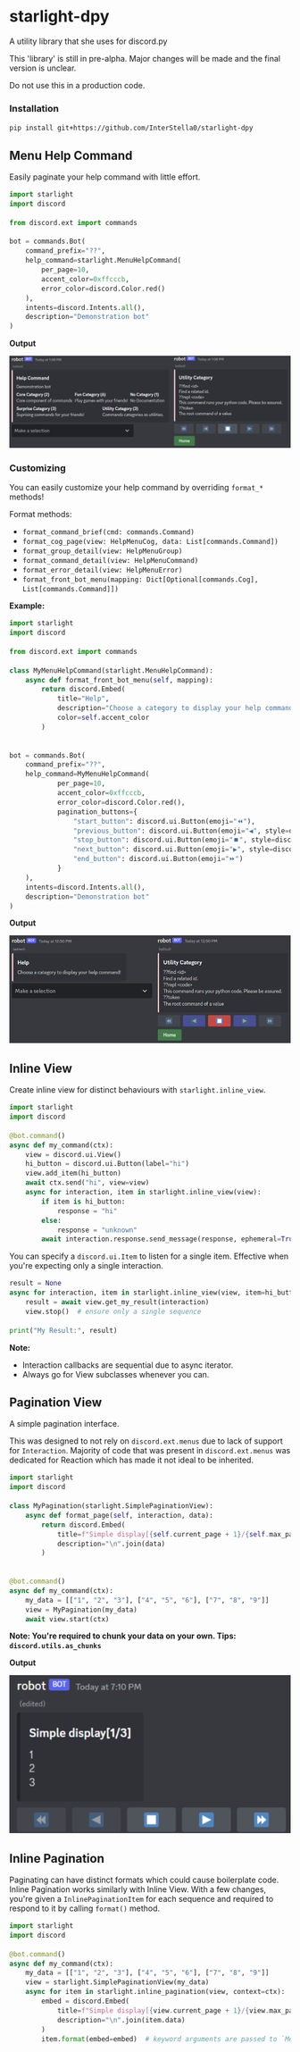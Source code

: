 # starlight-dpy
A utility library that she uses for discord.py

This 'library' is still in pre-alpha. Major changes will be made
and the final version is unclear.

Do not use this in a production code.

### Installation
```
pip install git+https://github.com/InterStella0/starlight-dpy
```

## Menu Help Command
Easily paginate your help command with little effort.
```python
import starlight
import discord

from discord.ext import commands

bot = commands.Bot(
    command_prefix="??",
    help_command=starlight.MenuHelpCommand(
        per_page=10,
        accent_color=0xffcccb,
        error_color=discord.Color.red()
    ),
    intents=discord.Intents.all(),
    description="Demonstration bot"
)
```
**Output**

![default.png](docs/images/default_menu_help.png)

### Customizing
You can easily customize your help command by overriding `format_*` methods!

Format methods: 
- `format_command_brief(cmd: commands.Command)`
- `format_cog_page(view: HelpMenuCog, data: List[commands.Command])`
- `format_group_detail(view: HelpMenuGroup)`
- `format_command_detail(view: HelpMenuCommand)`
- `format_error_detail(view: HelpMenuError)`
- `format_front_bot_menu(mapping: Dict[Optional[commands.Cog], List[commands.Command]])`

**Example:**
```python
import starlight
import discord

from discord.ext import commands

class MyMenuHelpCommand(starlight.MenuHelpCommand):
    async def format_front_bot_menu(self, mapping):
        return discord.Embed(
            title="Help",
            description="Choose a category to display your help command!",
            color=self.accent_color
        )


bot = commands.Bot(
    command_prefix="??",
    help_command=MyMenuHelpCommand(
            per_page=10,
            accent_color=0xffcccb,
            error_color=discord.Color.red(),
            pagination_buttons={
                "start_button": discord.ui.Button(emoji="⏪"),
                "previous_button": discord.ui.Button(emoji="◀️", style=discord.ButtonStyle.blurple),
                "stop_button": discord.ui.Button(emoji="⏹️", style=discord.ButtonStyle.red),
                "next_button": discord.ui.Button(emoji="▶️", style=discord.ButtonStyle.blurple),
                "end_button": discord.ui.Button(emoji="⏩")
            }
    ),
    intents=discord.Intents.all(),
    description="Demonstration bot"
)
```
**Output**

![output.png](docs/images/customize_menu_help.png)

## Inline View
Create inline view for distinct behaviours with `starlight.inline_view`.

```python
import starlight
import discord

@bot.command()
async def my_command(ctx):
    view = discord.ui.View()
    hi_button = discord.ui.Button(label="hi")
    view.add_item(hi_button)
    await ctx.send("hi", view=view)
    async for interaction, item in starlight.inline_view(view):
        if item is hi_button:
            response = "hi"
        else:
            response = "unknown"
        await interaction.response.send_message(response, ephemeral=True)
```
You can specify a `discord.ui.Item` to listen for a single item.
Effective when you're expecting only a single interaction.

```python
result = None
async for interaction, item in starlight.inline_view(view, item=hi_button):
    result = await view.get_my_result(interaction)
    view.stop()  # ensure only a single sequence

print("My Result:", result)
```
**Note:**
- Interaction callbacks are sequential due to async iterator.
- Always go for View subclasses whenever you can.


## Pagination View
A simple pagination interface.

This was designed to not rely on `discord.ext.menus` due to lack of support
for `Interaction`. Majority of code that was present in `discord.ext.menus`
was dedicated for Reaction which has made it not ideal to be inherited.

```python
import starlight
import discord

class MyPagination(starlight.SimplePaginationView):
    async def format_page(self, interaction, data):
        return discord.Embed(
            title=f"Simple display[{self.current_page + 1}/{self.max_pages}]",
            description="\n".join(data)
        )


@bot.command()
async def my_command(ctx):
    my_data = [["1", "2", "3"], ["4", "5", "6"], ["7", "8", "9"]]
    view = MyPagination(my_data)
    await view.start(ctx)
```
**Note: You're required to chunk your data on your own. Tips: `discord.utils.as_chunks`**

**Output**

![output.png](docs/images/pagination_view.png)

## Inline Pagination
Paginating can have distinct formats which could cause boilerplate code. Inline Pagination works
similarly with Inline View. With a few changes, you're given a
`InlinePaginationItem` for each sequence and required to respond to it by
calling `format()` method.

```python
import starlight
import discord

@bot.command()
async def my_command(ctx):
    my_data = [["1", "2", "3"], ["4", "5", "6"], ["7", "8", "9"]]
    view = starlight.SimplePaginationView(my_data)
    async for item in starlight.inline_pagination(view, context=ctx):
        embed = discord.Embed(
            title=f"Simple display[{view.current_page + 1}/{view.max_pages}]",
            description="\n".join(item.data)
        )
        item.format(embed=embed)  # keyword arguments are passed to `Message.edit`
```


